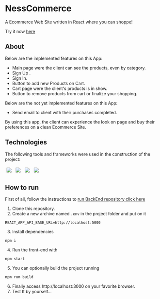 # NessCommerce

A Ecommerce Web Site written in React where you can shoppe!

Try it now [here](http://ness-commerce-front.vercel.app/)

## About

Below are the implemented features on this App:

- Main page were the client can see the products, even by category.
- Sign Up .
- Sign In.
- Button to add new Products on Cart.
- Cart page were the client's products is in show.
- Button to remove products from cart or finalize your shopping.

Below are the not yet implemented features on this App:

- Send email to client with their purchases completed.

By using this app, the client can experience the look on page and buy their preferences on a clean Ecommerce Site.

## Technologies
The following tools and frameworks were used in the construction of the project:<br>
<p>
  <img style='margin: 5px;' src='https://img.shields.io/badge/styled-components%20-%2320232a.svg?&style=for-the-badge&color=b8679e&logo=styled-components&logoColor=%3a3a3a'>
  <img style='margin: 5px;' src='https://img.shields.io/badge/axios%20-%2320232a.svg?&style=for-the-badge&color=informational'>
  <img style='margin: 5px;' src="https://img.shields.io/badge/react-app%20-%2320232a.svg?&style=for-the-badge&color=60ddf9&logo=react&logoColor=%2361DAFB"/>
  <img style='margin: 5px;' src="https://img.shields.io/badge/react_route%20-%2320232a.svg?&style=for-the-badge&logo=react&logoColor=%2361DAFB"/>
</p>

## How to run


First of all, follow the instructions to [run BackEnd repository click here](https://github.com/C137Rodrigolima/NessCommerceBack)


1. Clone this repository.
2. Create a new archive named `.env` in the project folder and put on it
```
REACT_APP_API_BASE_URL=http://localhost:5000
```
3. Install dependencies
```bash
npm i
```
4. Run the front-end with
```bash
npm start
```
5. You can optionally build the project running
```bash
npm run build
```
6. Finally access http://localhost:3000 on your favorite browser.
7. Test It by yourself...